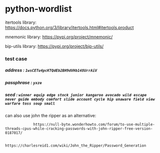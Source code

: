 # python-wordlist

itertools library: https://docs.python.org/3/library/itertools.html#itertools.product

mnemonic library: https://pypi.org/project/mnemonic/

bip-utils library: https://pypi.org/project/bip-utils/


### test case
##### address : `1wsCETu4pcKTQdEb2BH9dVHb148UrrAiV` 
##### passphrase : `yxze`
##### seed : `winner equip edge stock junior kangaroo avocado wild escape never guide embody comfort slide account cycle hip unaware field view warfare toss soup small`



can also use john the ripper as an alternative: 

                 https://null-byte.wonderhowto.com/forum/to-use-multiple-threads-cpus-while-cracking-passwords-with-john-ripper-free-version-0187017/

                 https://charlesreid1.com/wiki/John_the_Ripper/Password_Generation

